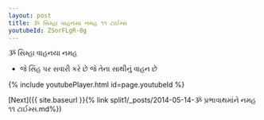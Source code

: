 ```yaml
---
layout: post
title: ૐ સિમ્હા વાહનયા નમહ ૧૧ ટાઈમ્સ
youtubeId: ZSorFLgR-0g
---
```

 
 
 ૐ સિમ્હા વાહનયા નમહ  
 
 -  જે સિંહ પર સવારી કરે છે જે તેના સાથીનું વાહન છે 
 
  
 
  
 
 
 
 
 
 


{% include youtubePlayer.html id=page.youtubeId %}
 
[Next]({{ site.baseurl }}{% link  split1/_posts/2014-05-14-ૐ પ્રભાવાથમાંને નમહ ૧૧ ટાઈમ્સ.md%})
 
